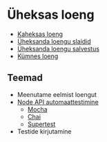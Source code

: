 # Üheksas loeng

- [Kaheksas loeng](../Lesson-08/README.md)
- [Üheksanda loengu slaidid](Slides.md)
- [Üheksanda loengu salvestus]()
- [Kümnes loeng](../Lesson-10/README.md)

## Teemad

- Meenutame eelmist loengut
- [Node API automaattestimine](../../../Subjects/Back-End-Frameworks/Topics/Testing/README.md)
  - [Mocha](../../../Subjects/Back-End-Frameworks/Topics/Testing/Tools/Mocha/README.md)
  - [Chai](../../../Subjects/Back-End-Frameworks/Topics/Testing/Tools/Chai/README.md)
  - [Supertest](../../../Subjects/Back-End-Frameworks/Topics/Testing/Tools/Supertest/README.md)
- Testide kirjutamine
